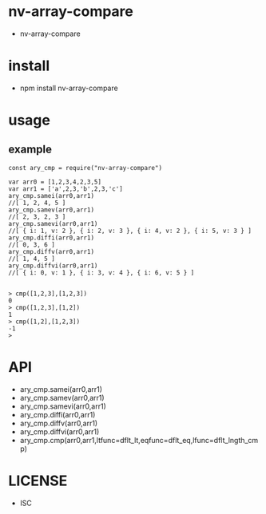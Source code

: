 nv-array-compare
================
- nv-array-compare 


install
=======
- npm install nv-array-compare

usage
=====
    
example
-------

    const ary_cmp = require("nv-array-compare")

    var arr0 = [1,2,3,4,2,3,5]
    var arr1 = ['a',2,3,'b',2,3,'c']
    ary_cmp.samei(arr0,arr1)
    //[ 1, 2, 4, 5 ]
    ary_cmp.samev(arr0,arr1)
    //[ 2, 3, 2, 3 ]
    ary_cmp.samevi(arr0,arr1)
    //[ { i: 1, v: 2 }, { i: 2, v: 3 }, { i: 4, v: 2 }, { i: 5, v: 3 } ]
    ary_cmp.diffi(arr0,arr1)
    //[ 0, 3, 6 ]
    ary_cmp.diffv(arr0,arr1)
    //[ 1, 4, 5 ]
    ary_cmp.diffvi(arr0,arr1)
    //[ { i: 0, v: 1 }, { i: 3, v: 4 }, { i: 6, v: 5 } ]


    > cmp([1,2,3],[1,2,3])
    0
    > cmp([1,2,3],[1,2])
    1
    > cmp([1,2],[1,2,3])
    -1
    >


API
====

- ary\_cmp.samei(arr0,arr1)
- ary\_cmp.samev(arr0,arr1)
- ary\_cmp.samevi(arr0,arr1)
- ary\_cmp.diffi(arr0,arr1)
- ary\_cmp.diffv(arr0,arr1)
- ary\_cmp.diffvi(arr0,arr1)
- ary\_cmp.cmp(arr0,arr1,ltfunc=dflt\_lt,eqfunc=dflt\_eq,lfunc=dflt\_lngth\_cmp)

LICENSE
=======
- ISC 
